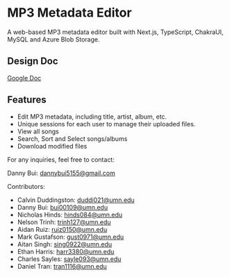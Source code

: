 # MP3 Metadata Editor

A web-based MP3 metadata editor built with Next.js, TypeScript, ChakraUI, MySQL and Azure Blob Storage.

## Design Doc

[Google Doc](https://docs.google.com/document/d/1bkD40GM4VroXaYY5UScWF6WjU58Q6NS_1-z4f8bT9y4/edit?usp=sharing)

## Features

- Edit MP3 metadata, including title, artist, album, etc.
- Unique sessions for each user to manage their uploaded files.
- View all songs
- Search, Sort and Select songs/albums
- Download modified files

For any inquiries, feel free to contact:

Danny Bui: dannybui5155@gmail.com

Contributors:

- Calvin Duddingston: duddi021@umn.edu
- Danny Bui: bui00109@umn.edu
- Nicholas Hinds: hinds084@umn.edu
- Nelson Trinh: trinh127@umn.edu
- Aidan Ruiz: ruiz0150@umn.edu
- Mark Gustafson: gust0971@umn.edu
- Aitan Singh: sing0922@umn.edu
- Ethan Harris: harr3380@umn.edu
- Charles Sayles: sayle093@umn.edu
- Daniel Tran: tran1116@umn.edu
